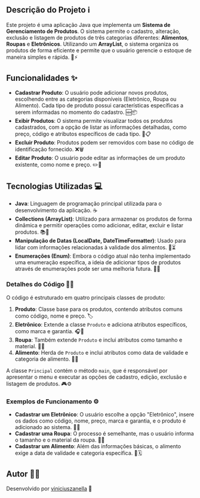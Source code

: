 ## Descrição do Projeto ℹ️

Este projeto é uma aplicação Java que implementa um **Sistema de Gerenciamento de Produtos**. O sistema permite o cadastro, alteração, exclusão e listagem de produtos de três categorias diferentes: **Alimentos**, **Roupas** e **Eletrônicos**. Utilizando um **ArrayList**, o sistema organiza os produtos de forma eficiente e permite que o usuário gerencie o estoque de maneira simples e rápida. 🛒⚡

## Funcionalidades ✨

- **Cadastrar Produto**: O usuário pode adicionar novos produtos, escolhendo entre as categorias disponíveis (Eletrônico, Roupa ou Alimento). Cada tipo de produto possui características específicas a serem informadas no momento do cadastro. 🆕📦
- **Exibir Produtos**: O sistema permite visualizar todos os produtos cadastrados, com a opção de listar as informações detalhadas, como preço, código e atributos específicos de cada tipo. 🧐📋
- **Excluir Produto**: Produtos podem ser removidos com base no código de identificação fornecido. ❌🗑️
- **Editar Produto**: O usuário pode editar as informações de um produto existente, como nome e preço. ✏️🔧

## Tecnologias Utilizadas 💻

- **Java**: Linguagem de programação principal utilizada para o desenvolvimento da aplicação. ☕
- **Collections (ArrayList)**: Utilizado para armazenar os produtos de forma dinâmica e permitir operações como adicionar, editar, excluir e listar produtos. 📚🔄
- **Manipulação de Datas (LocalDate, DateTimeFormatter)**: Usado para lidar com informações relacionadas à validade dos alimentos. 📅⏳
- **Enumerações (Enum)**: Embora o código atual não tenha implementado uma enumeração específica, a ideia de adicionar tipos de produtos através de enumerações pode ser uma melhoria futura. 🔄🔢

### Detalhes do Código 👨‍💻

O código é estruturado em quatro principais classes de produto:

1. **Produto**: Classe base para os produtos, contendo atributos comuns como código, nome e preço. 🏷️
2. **Eletrônico**: Extende a classe `Produto` e adiciona atributos específicos, como marca e garantia. 🎧📱
3. **Roupa**: Também extende `Produto` e inclui atributos como tamanho e material. 👗👕
4. **Alimento**: Herda de `Produto` e inclui atributos como data de validade e categoria de alimento. 🍞🍇

A classe `Principal` contém o método `main`, que é responsável por apresentar o menu e executar as opções de cadastro, edição, exclusão e listagem de produtos. 🎮⚙️

### Exemplos de Funcionamento ⚙️

- **Cadastrar um Eletrônico**: O usuário escolhe a opção "Eletrônico", insere os dados como código, nome, preço, marca e garantia, e o produto é adicionado ao sistema. 📱💡
- **Cadastrar uma Roupa**: O processo é semelhante, mas o usuário informa o tamanho e o material da roupa. 👚📏
- **Cadastrar um Alimento**: Além das informações básicas, o alimento exige a data de validade e categoria específica. 🥦🗓️

## Autor 👨‍💻

Desenvolvido por [viniciuszanella](https://github.com/viniciuszanella) 🚀
